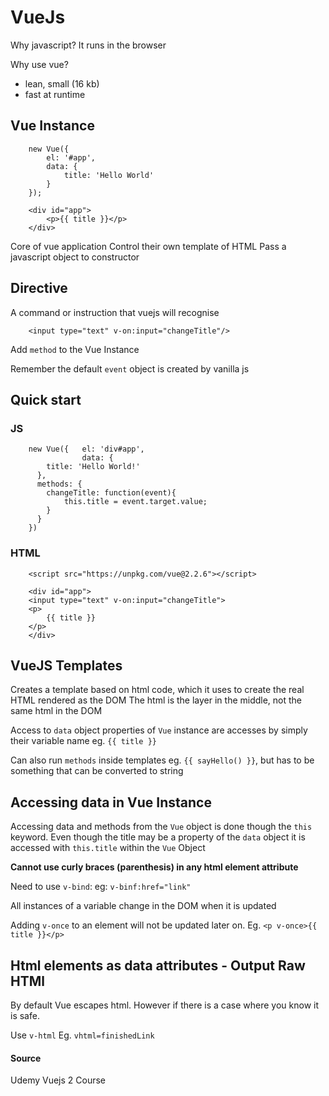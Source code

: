 # VueJs

Why javascript? It runs in the browser

Why use vue?
* lean, small (16 kb)
* fast at runtime

## Vue Instance

        new Vue({
            el: '#app',
            data: {
                title: 'Hello World'
            }
        });

        <div id="app">
            <p>{{ title }}</p>
        </div>

Core of vue application
Control their own template of HTML
Pass a javascript object to constructor

## Directive

A command or instruction that vuejs will recognise

        <input type="text" v-on:input="changeTitle"/>

Add `method` to the Vue Instance

Remember the default `event` object is created by vanilla js

## Quick start

### JS

        new Vue({	el: 'div#app',
					data: {
          	title: 'Hello World!'
          },
          methods: {
          	changeTitle: function(event){
            	this.title = event.target.value;
            }
          }
        })

### HTML

        <script src="https://unpkg.com/vue@2.2.6"></script>

        <div id="app">
        <input type="text" v-on:input="changeTitle">
        <p>
            {{ title }}
        </p>
        </div>

## VueJS Templates

Creates a template based on html code, which it uses to create the real HTML rendered as the DOM
The html is the layer in the middle, not the same html in the DOM

Access to `data` object properties of `Vue` instance are accesses by simply their variable name eg. `{{ title }}`

Can also run `methods` inside templates eg. `{{ sayHello() }}`, but has to be something that can be converted to string

## Accessing data in Vue Instance

Accessing data and methods from the `Vue` object is done though the `this` keyword. Even though the title may be a property of the `data` object it is accessed with `this.title` within the `Vue` Object

**Cannot use curly braces (parenthesis) in any html element attribute**

Need to use `v-bind`: eg: `v-binf:href="link"`

All instances of a variable change in the DOM when it is updated

Adding `v-once` to an element will not be updated later on.
Eg. `<p v-once>{{ title }}</p>`

## Html elements as data attributes - Output Raw HTMl

By default Vue escapes html. However if there is a case where you know it is safe.

Use `v-html` Eg. `vhtml=finishedLink`

#### Source

Udemy Vuejs 2 Course